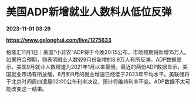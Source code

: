 # 美国ADP新增就业人数料从低位反弹

**2023-11-01 03:29**

**https://www.gelonghui.com/live/1275633**

格隆汇11月1日｜美国“小非农”ADP将于今晚20:15公布，市场预期将新增15万人。如果符合预期，则表明就业人数较9月份新增的8.9万人有所反弹。ADP数据显示，美国9月就业人数增速为2021年1月以来最慢。最近的两份ADP数据显示，美国就业市场有所放缓，8月和9月的就业增速已经低于2023年平均水平。美联储将于北京时间周四凌晨02:00公布利率决议，预计将维持利率不变。ADP数据不太可能改变这一结果。